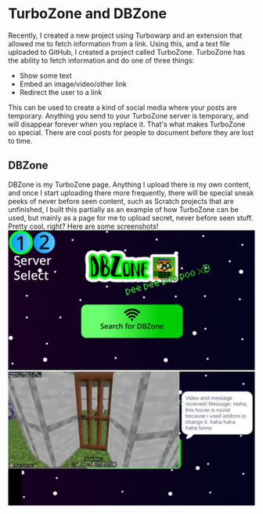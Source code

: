 # TurboZone and DBZone
Recently, I created a new project using Turbowarp and an extension that allowed me to fetch information from a link. Using this, and a text file uploaded to GitHub, I created a project called TurboZone. TurboZone has the ability to fetch information and do one of three things:  
- Show some text
- Embed an image/video/other link
- Redirect the user to a link  

This can be used to create a kind of social media where your posts are temporary. Anything you send to your TurboZone server is temporary, and will disappear forever when you replace it. That's what makes TurboZone so special. There are cool posts for people to document before they are lost to time.

## DBZone
DBZone is my TurboZone page. Anything I upload there is my own content, and once I start uploading there more frequently, there will be special sneak peeks of never before seen content, such as Scratch projects that are unfinished, I built this partially as an example of how TurboZone can be used, but mainly as a page for me to upload secret, never before seen stuff. Pretty cool, right? Here are some screenshots!
![DBZone Screenshot 1, shows main page](https://raw.githubusercontent.com/DBShorts/damians-blog/main/_posts/DBZone%20Screenshot%20%231.png)
![DBZone Screenshot 2, shows a video loaded on the page](https://github.com/DBShorts/damians-blog/blob/main/_posts/DBZone%20Screenshot%20%232.png?raw=true)

